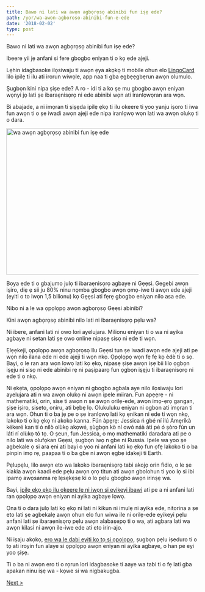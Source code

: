 ```yaml
---
title: Bawo ni lati wa awọn agbọrọsọ abinibi fun iṣẹ ede?
path: /yor/wa-awon-agboroso-abinibi-fun-e-ede
date: '2018-02-02'
type: post
---
```


Bawo ni lati wa awọn agbọrọsọ abinibi fun iṣẹ ede?

Ibeere yii jẹ anfani si fere gbogbo eniyan ti o kọ ede ajeji.

Lẹhin idagbasoke ilọsiwaju ti awọn ẹya akọkọ ti mobile ohun elo <a href="https://yor.lingocard.com/#free-mobile-app" target="_blank" rel="noopener">LingoCard</a> lilo ipilẹ ti ilu ati irorun wiwọle, app naa ti gba ẹgbẹẹgbẹrun awọn olumulo.

Ṣugbọn kini nipa ṣiṣe ede? A ro - idi ti a ko ṣe mu gbogbo awọn eniyan wọnyi jọ lati ṣe ibaraẹnisọrọ ni ede abinibi wọn ati iranlọwọran ara wọn.

Bi abajade, a ni imọran ti ṣiṣẹda ipilẹ ẹkọ ti ilu okeere ti yoo yanju iṣoro ti iwa fun awọn ti o ṣe iwadi awọn ajeji ede nipa iranlọwọ wọn lati wa awọn olukọ ti o dara.

<img class="aligncenter wp-image-78 size-full" src="../images/platform/social-network.jpg" alt="wa awọn agbọrọsọ abinibi fun iṣẹ ede" width="628" height="383" />

Boya ede ti o gbajumo julọ ti ibaraẹnisọrọ agbaye ni Gẹẹsi. Gegebi awọn iṣiro, diẹ ẹ sii ju 80% ninu nọmba gbogbo awọn ọmọ-iwe ti awọn ede ajeji (eyiti o to iwọn 1,5 bilionu) kọ Gẹẹsi ati fẹrẹ gbogbo eniyan nilo asa ede.

Nibo ni a le wa ọpọlọpọ awọn agbọrọsọ Gẹẹsi abinibi?

Kini awọn agbọrọsọ abinibi nilo lati ni ibaraẹnisọrọ pẹlu wa?

Ni ibere, anfani lati ni owo lori ayelujara. Milionu eniyan ti o wa ni ayika agbaye ni setan lati ṣe owo online nipasẹ sisọ ni ede ti wọn.

Ẹlẹẹkeji, ọpọlọpọ awọn agbọrọsọ Ilu Gẹẹsi tun ṣe iwadi awọn ede ajeji ati pe wọn nilo ilana ede ni ede ajeji ti wọn nkọ. Ọpọlọpọ wọn fẹ fẹ kọ èdè ti o sọ. Bayi, o le ran ara wọn lọwọ lati kọ ẹkọ, nipasẹ ṣiṣe awọn iṣẹ bii lilo ọgbọn iṣẹju ni sisọ ni ede abinibi rẹ ni paṣipaarọ fun ọgbọn iṣẹju ti ibaraẹnisọrọ ni ede ti o nkọ.

Ni ẹkẹta, ọpọlọpọ awọn eniyan ni gbogbo agbala aye nilo ilọsiwaju lori ayelujara ati n wa awọn olukọ ni awọn ipele miiran. Fun apẹẹrẹ - ni mathematiki, orin, sise ti awọn n ṣe awọn orilẹ-ede, awọn imọ-ẹrọ gangan, ṣiṣe iṣiro, siseto, oniru, ati bẹbẹ lọ. Olukuluku eniyan ni ogbon ati imọran ti ara wọn. Ohun ti o ba jẹ pe o ṣe iranlọwọ lati kọ ẹnikan ni ede ti wọn nkọ, lakoko ti o kọ ẹkọ ni akoko kanna. Fún àpẹrẹ: Jessica ń gbé ní ìlú Amẹríkà kékeré kan tí ó nílò olùkọ akọwé, ṣùgbọn kò ní owó náà àti pé ó ṣòro fún un láti rí olùkọ tó tọ. O ṣeun, fun Jessica, o mọ mathematiki daradara ati pe o nilo lati wa olufọkan Gẹẹsi, ṣugbọn iwọ n gbe ni Russia. Ipele wa yoo ṣe agbekale ọ si ara ẹni ati bayi o yoo ni anfani lati kọ ẹkọ fun ọfẹ lakoko ti o ba pinpin imọ rẹ, paapaa ti o ba gbe ni awọn ẹgbẹ idakeji ti Earth.

Pẹlupẹlu, lilo awọn eto wa lakoko ibaraẹnisọrọ tabi akojọ orin fidio, o le ṣe kiakia awọn kaadi ede pẹlu awọn ọrọ titun ati awọn gbolohun ti yoo lọ si ibi ipamọ awọsanma rẹ lẹsẹkẹsẹ ki o lo pẹlu gbogbo awọn irinṣẹ wa.

Bayi, <a href="https://yor.lingocard.com/platform/" target="_blank" rel="noopener">ipilẹ ẹkọ ẹkọ ilu okeere le ni iwọn si eyikeyi ibawi</a> ati pe a ni anfani lati ran ọpọlọpọ awọn eniyan ni ayika agbaye lọwọ.

Ọna ti o dara julọ lati kọ ẹkọ ni lati ni kikun ni imulẹ ni ayika ede, nitorina a ṣe eto lati ṣe agbekalẹ awọn ohun elo fun wiwa ile ni orilẹ-ede eyikeyi pẹlu anfani lati ṣe ibaraẹnisọrọ pẹlu awọn alabaṣepọ ti o wa, ati agbara lati wa awọn kilasi ni awọn ile-iwe ede ati eto irin-ajo.

Ni iṣaju akọkọ, <a href="http://lingocard.org" target="_blank" rel="noopener">ero wa le dabi eyiti ko tọ si ọpọlọpọ</a>, ṣugbọn pẹlu iṣeduro ti o tọ ati iroyin fun alaye si ọpọlọpọ awọn eniyan ni ayika agbaye, o han pe eyi yoo ṣiṣẹ.

Ti o ba ni awọn ero ti o rọrun lori idagbasoke ti aaye wa tabi ti o fẹ lati gba apakan ninu iṣẹ wa - kọwe si wa nigbakugba.

<a href="/yor/bawo-ni-e-le-ko-eko-geesi-ni-kiakia">Next ></a>